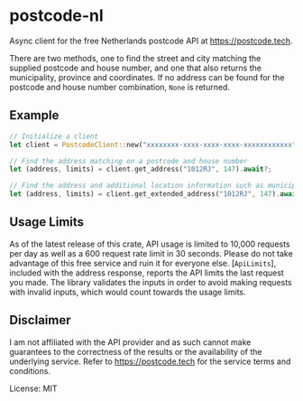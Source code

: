 # postcode-nl

Async client for the free Netherlands postcode API at <https://postcode.tech>.

There are two methods, one to find the street and city matching the supplied postcode and house number, and one that also returns the municipality, province and coordinates. If no address can be found for the postcode and house number combination, `None` is returned.

## Example
```rust
// Initialize a client
let client = PostcodeClient::new("xxxxxxxx-xxxx-xxxx-xxxx-xxxxxxxxxxxx");

// Find the address matching on a postcode and house number
let (address, limits) = client.get_address("1012RJ", 147).await?;

// Find the address and additional location information such as municipality, province and coordinates
let (address, limits) = client.get_extended_address("1012RJ", 147).await?;
```

## Usage Limits
As of the latest release of this crate, API usage is limited to 10,000 requests per day as well as a 600 request rate limit in 30 seconds. Please do not take advantage of this free service and ruin it for everyone else. [`ApiLimits`], included with the address response, reports the API limits the last request you made. The library validates the inputs in order to avoid making requests with invalid inputs, which would count towards the usage limits.

## Disclaimer
I am not affiliated with the API provider and as such cannot make guarantees to the correctness of the results or the availability of the underlying service. Refer to <https://postcode.tech> for the service terms and conditions.

License: MIT
